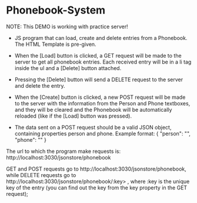 # Phonebook-System

NOTE: This DEMO is working with practice server!

- JS program that can load, create and delete entries from a Phonebook. The HTML Template is pre-given.

- When the [Load] button is clicked, a GET request will be made to the server to get all phonebook entries. Each received entry will be in a li tag inside the ul and a [Delete] button attached. 

- Pressing the [Delete] button will send a DELETE request to the server and delete the entry. 

- When the [Create] button is clicked, a new POST request will be made to the server with the information from the Person and Phone textboxes, and they will be cleared and the Phonebook will be automatically reloaded (like if the [Load] button was pressed).

* The data sent on a POST request should be a valid JSON object, containing properties person and phone. Example format: 
{
  "person": "<person>",
  "phone": "<phone>"
}

The url to which the program make requests is: http://localhost:3030/jsonstore/phonebook

GET and POST requests go to http://localhost:3030/jsonstore/phonebook, while DELETE requests go to http://localhost:3030/jsonstore/phonebook/:key> , where :key is the unique key of the entry (you can find out the key from the key property in the GET request);
